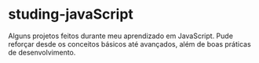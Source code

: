 # studing-javaScript
Alguns projetos feitos durante meu aprendizado em JavaScript.
Pude reforçar desde os conceitos básicos até avançados, além de boas práticas de desenvolvimento.
